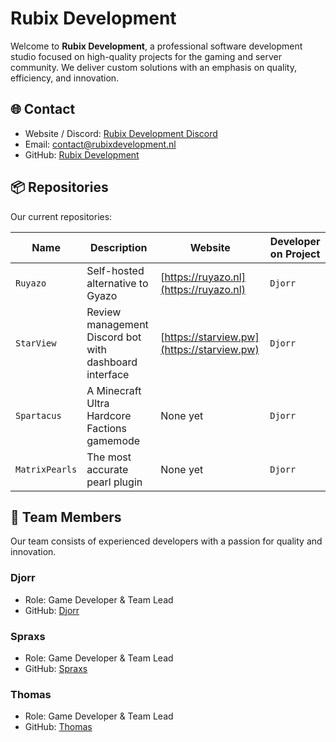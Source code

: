 # Rubix Development

Welcome to **Rubix Development**, a professional software development studio focused on high-quality projects for the gaming and server community. We deliver custom solutions with an emphasis on quality, efficiency, and innovation.

## 🌐 Contact

* Website / Discord: [Rubix Development Discord](https://discord.rubixdevelopment.nl)
* Email: [contact@rubixdevelopment.nl](mailto:contact@rubixdevelopment.nl)
* GitHub: [Rubix Development](https://github.com/Rubix-Development)

## 📦 Repositories

Our current repositories:

| Name           | Description                                            | Website                                    | Developer on Project |
| -------------- | ------------------------------------------------------ | ------------------------------------------ | -------------------- |
| `Ruyazo`       | Self-hosted alternative to Gyazo                       | [https://ruyazo.nl](https://ruyazo.nl)     | `Djorr`              |
| `StarView`     | Review management Discord bot with dashboard interface | [https://starview.pw](https://starview.pw) | `Djorr`              |
| `Spartacus`    | A Minecraft Ultra Hardcore Factions gamemode           | None yet                                   | `Djorr`              |
| `MatrixPearls` | The most accurate pearl plugin                         | None yet                                   | `Djorr`              |

## 👥 Team Members

Our team consists of experienced developers with a passion for quality and innovation.

### Djorr

* Role: Game Developer & Team Lead
* GitHub: [Djorr](https://github.com/Djorr)

### Spraxs

* Role: Game Developer & Team Lead
* GitHub: [Spraxs](https://github.com/spraxs)

### Thomas

* Role: Game Developer & Team Lead
* GitHub: [Thomas](https://github.com/thomasberrens)
